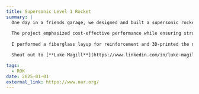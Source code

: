 ```yaml
---
title: Supersonic Level 1 Rocket
summary: |
  One day in a friends garage, we designed and built a supersonic rocket from scratch, reaching Mach 1.5 and over 6,000 feet on an H550 ST motor. 
  
  The project emphasized cost-effective performance while ensuring structural integrity. 
  
  I performed a fiberglass layup for reinforcement and 3D-printed the nose cone, optimizing aerodynamics and durability.

  Shout out to [**Luke Magill**](https://www.linkedin.com/in/luke-magill-8ab09032a/) for the garage

tags:
  - ROK
date: 2025-01-01
external_link: https://www.nar.org/
---
```

